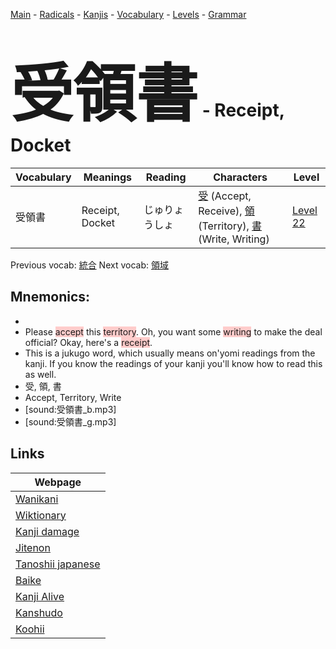 <style> bigfont {font-size: 100px}</style>
[Main](../README.md) -
[Radicals](../radicals.md) -
[Kanjis](../kanjis.md) -
[Vocabulary](../vocabulary.md) -
[Levels](../levels.md) -
[Grammar](../grammar.md)
# <bigfont> 受領書</bigfont> - Receipt, Docket 

| Vocabulary | Meanings | Reading | Characters | Level |
| --- | --- | --- | --- | --- |
| 受領書 | Receipt, Docket | じゅりょうしょ |  [受](../kanjis/受.md) (Accept, Receive), [領](../kanjis/領.md) (Territory), [書](../kanjis/書.md) (Write, Writing) | [Level 22](../levels/wk_level22.md) |

Previous vocab: [統合](統合.md) Next vocab: [領域](領域.md) 

## Mnemonics:

* 
* Please <span style="background-color:#ffcccb"> accept</span> this <span style="background-color:#ffcccb"> territory</span>. Oh, you want some <span style="background-color:#ffcccb"> writing</span> to make the deal official? Okay, here's a <span style="background-color:#ffcccb"> receipt</span>.
* This is a jukugo word, which usually means on'yomi readings from the kanji. If you know the readings of your kanji you'll know how to read this as well.
* 受, 領, 書
* Accept, Territory, Write
* [sound:受領書_b.mp3]
* [sound:受領書_g.mp3]


## Links 

| Webpage |
| --- |
| [Wanikani          ](https://www.wanikani.com/kanji/受領書) |
| [Wiktionary        ](https://en.wiktionary.org/wiki/受領書) |
| [Kanji damage      ](http://www.kanjidamage.com/kanji/search?utf8=✓&q=受領書) |
| [Jitenon           ](https://jitenon.com/kanji/受領書) |
| [Tanoshii japanese ](https://www.tanoshiijapanese.com/dictionary/kanji.cfm?k=受領書) |
| [Baike             ](https://baike.baidu.com/item/受領書) |
| [Kanji Alive       ](https://app.kanjialive.com/受領書) |
| [Kanshudo          ](https://www.kanshudo.com/searchmn?q=受領書) |
| [Koohii            ](https://kanji.koohii.com/study/kanji/受領書) |
